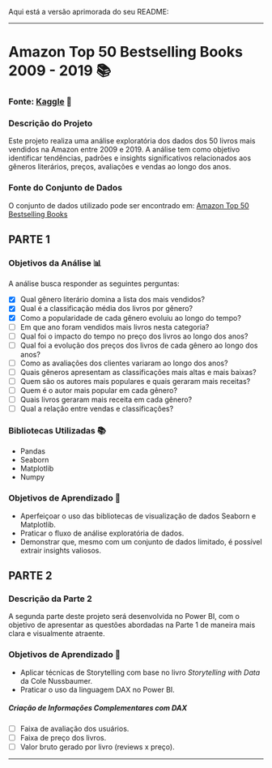 Aqui está a versão aprimorada do seu README:

---

# Amazon Top 50 Bestselling Books 2009 - 2019 📚

### Fonte: [Kaggle](https://www.kaggle.com/datasets) 🔗

### Descrição do Projeto
Este projeto realiza uma análise exploratória dos dados dos 50 livros mais vendidos na Amazon entre 2009 e 2019. A análise tem como objetivo identificar tendências, padrões e insights significativos relacionados aos gêneros literários, preços, avaliações e vendas ao longo dos anos.

### Fonte do Conjunto de Dados
O conjunto de dados utilizado pode ser encontrado em: [Amazon Top 50 Bestselling Books](https://www.kaggle.com/datasets/sootersaalu/amazon-top-50-bestselling-books-2009-2019/data)

## PARTE 1

### Objetivos da Análise 📊
A análise busca responder as seguintes perguntas:

- [x] Qual gênero literário domina a lista dos mais vendidos?
- [x] Qual é a classificação média dos livros por gênero?
- [x] Como a popularidade de cada gênero evoluiu ao longo do tempo?
- [ ] Em que ano foram vendidos mais livros nesta categoria?
- [ ] Qual foi o impacto do tempo no preço dos livros ao longo dos anos?
- [ ] Qual foi a evolução dos preços dos livros de cada gênero ao longo dos anos?
- [ ] Como as avaliações dos clientes variaram ao longo dos anos?
- [ ] Quais gêneros apresentam as classificações mais altas e mais baixas?
- [ ] Quem são os autores mais populares e quais geraram mais receitas?
- [ ] Quem é o autor mais popular em cada gênero?
- [ ] Quais livros geraram mais receita em cada gênero?
- [ ] Qual a relação entre vendas e classificações?

### Bibliotecas Utilizadas 📚
- Pandas
- Seaborn
- Matplotlib
- Numpy

### Objetivos de Aprendizado 🎯
- Aperfeiçoar o uso das bibliotecas de visualização de dados Seaborn e Matplotlib.
- Praticar o fluxo de análise exploratória de dados.
- Demonstrar que, mesmo com um conjunto de dados limitado, é possível extrair insights valiosos.

## PARTE 2

### Descrição da Parte 2
A segunda parte deste projeto será desenvolvida no Power BI, com o objetivo de apresentar as questões abordadas na Parte 1 de maneira mais clara e visualmente atraente.

### Objetivos de Aprendizado 🎯
- Aplicar técnicas de Storytelling com base no livro *Storytelling with Data* da Cole Nussbaumer.
- Praticar o uso da linguagem DAX no Power BI.

##### Criação de Informações Complementares com DAX
- [ ] Faixa de avaliação dos usuários.
- [ ] Faixa de preço dos livros.
- [ ] Valor bruto gerado por livro (reviews x preço).

---
